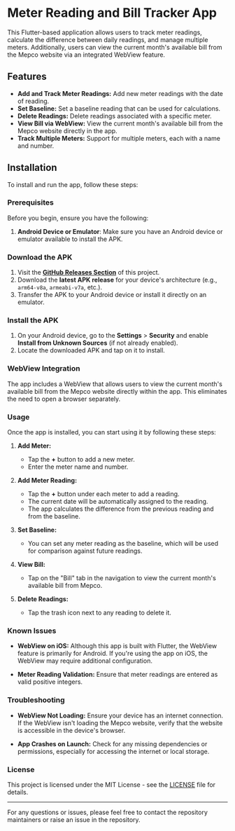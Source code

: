 # Meter Reading and Bill Tracker App

This Flutter-based application allows users to track meter readings, calculate the difference between daily readings, and manage multiple meters. Additionally, users can view the current month's available bill from the Mepco website via an integrated WebView feature.

## Features

- **Add and Track Meter Readings:** Add new meter readings with the date of reading.
- **Set Baseline:** Set a baseline reading that can be used for calculations.
- **Delete Readings:** Delete readings associated with a specific meter.
- **View Bill via WebView:** View the current month's available bill from the Mepco website directly in the app.
- **Track Multiple Meters:** Support for multiple meters, each with a name and number.

## Installation

To install and run the app, follow these steps:

### Prerequisites

Before you begin, ensure you have the following:

1. **Android Device or Emulator**: Make sure you have an Android device or emulator available to install the APK.

### Download the APK

1. Visit the **[GitHub Releases Section](https://github.com/your-repository-url/releases)** of this project.
2. Download the **latest APK release** for your device's architecture (e.g., `arm64-v8a`, `armeabi-v7a`, etc.).
3. Transfer the APK to your Android device or install it directly on an emulator.

### Install the APK

1. On your Android device, go to the **Settings** > **Security** and enable **Install from Unknown Sources** (if not already enabled).
2. Locate the downloaded APK and tap on it to install.

### WebView Integration

The app includes a WebView that allows users to view the current month's available bill from the Mepco website directly within the app. This eliminates the need to open a browser separately.

### Usage

Once the app is installed, you can start using it by following these steps:

1. **Add Meter:**
    - Tap the **+** button to add a new meter.
    - Enter the meter name and number.

2. **Add Meter Reading:**
    - Tap the **+** button under each meter to add a reading.
    - The current date will be automatically assigned to the reading.
    - The app calculates the difference from the previous reading and from the baseline.

3. **Set Baseline:**
    - You can set any meter reading as the baseline, which will be used for comparison against future readings.

4. **View Bill:**
    - Tap on the "Bill" tab in the navigation to view the current month's available bill from Mepco.

5. **Delete Readings:**
    - Tap the trash icon next to any reading to delete it.

### Known Issues

- **WebView on iOS:** Although this app is built with Flutter, the WebView feature is primarily for Android. If you're using the app on iOS, the WebView may require additional configuration.

- **Meter Reading Validation:** Ensure that meter readings are entered as valid positive integers.

### Troubleshooting

- **WebView Not Loading:** Ensure your device has an internet connection. If the WebView isn't loading the Mepco website, verify that the website is accessible in the device's browser.

- **App Crashes on Launch:** Check for any missing dependencies or permissions, especially for accessing the internet or local storage.

### License

This project is licensed under the MIT License - see the [LICENSE](LICENSE) file for details.

---

For any questions or issues, please feel free to contact the repository maintainers or raise an issue in the repository.

